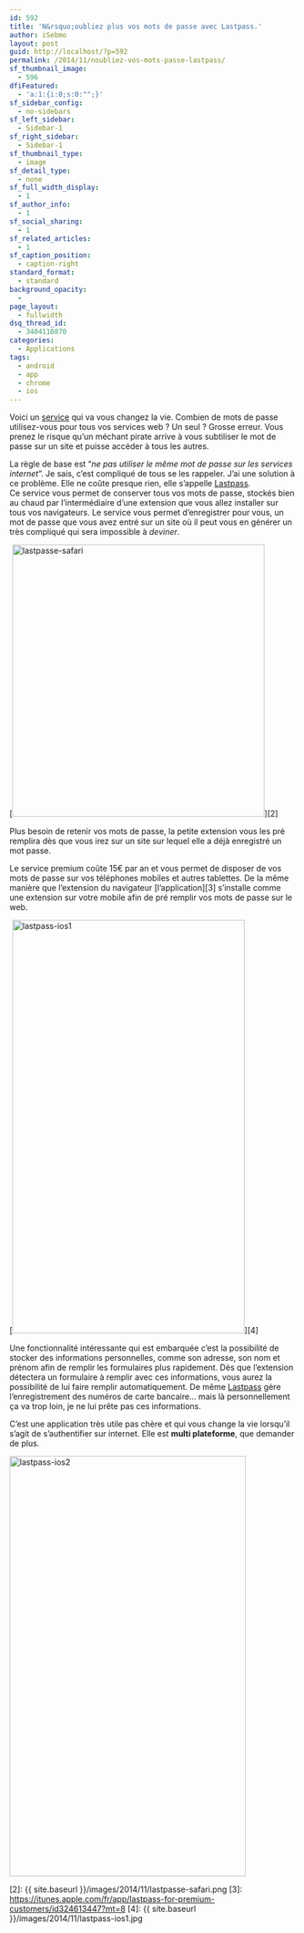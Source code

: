```yaml
---
id: 592
title: 'N&rsquo;oubliez plus vos mots de passe avec Lastpass.'
author: iSebmo
layout: post
guid: http://localhost/?p=592
permalink: /2014/11/noubliez-vos-mots-passe-lastpass/
sf_thumbnail_image:
  - 596
dfiFeatured:
  - 'a:1:{i:0;s:0:"";}'
sf_sidebar_config:
  - no-sidebars
sf_left_sidebar:
  - Sidebar-1
sf_right_sidebar:
  - Sidebar-1
sf_thumbnail_type:
  - image
sf_detail_type:
  - none
sf_full_width_display:
  - 1
sf_author_info:
  - 1
sf_social_sharing:
  - 1
sf_related_articles:
  - 1
sf_caption_position:
  - caption-right
standard_format:
  - standard
background_opacity:
  - 
page_layout:
  - fullwidth
dsq_thread_id:
  - 3404110870
categories:
  - Applications
tags:
  - android
  - app
  - chrome
  - ios
---
```

Voici un [service][1] qui va vous changez la vie. Combien de mots de passe utilisez-vous pour tous vos services web ? Un seul ? Grosse erreur. Vous prenez le risque qu’un méchant pirate arrive à vous subtiliser le mot de passe sur un site et puisse accéder à tous les autres.

La règle de base est “*ne pas utiliser le même mot de passe sur les services internet*”. Je sais, c’est compliqué de tous se les rappeler. J’ai une solution à ce problème. Elle ne coûte presque rien, elle s’appelle [Lastpass][1].  
Ce service vous permet de conserver tous vos mots de passe, stockés bien au chaud par l’intermédiaire d’une extension que vous allez installer sur tous vos navigateurs. Le service vous permet d’enregistrer pour vous, un mot de passe que vous avez entré sur un site où il peut vous en générer un très compliqué qui sera impossible à *deviner*.

[<img class="aligncenter  wp-image-597" src="{{ site.baseurl }}/images/2014/11/lastpasse-safari.png" alt="lastpasse-safari" width="443" height="477" />][2]

Plus besoin de retenir vos mots de passe, la petite extension vous les pré remplira dès que vous irez sur un site sur lequel elle a déjà enregistré un mot passe.

Le service premium coûte 15€ par an et vous permet de disposer de vos mots de passe sur vos téléphones mobiles et autres tablettes. De la même manière que l’extension du navigateur [l’application][3] s’installe comme une extension sur votre mobile afin de pré remplir vos mots de passe sur le web.

[<img class="aligncenter  wp-image-594" src="{{ site.baseurl }}/images/2014/11/lastpass-ios1-576x1024.jpg" alt="lastpass-ios1" width="408" height="725" />][4]

Une fonctionnalité intéressante qui est embarquée c’est la possibilité de stocker des informations personnelles, comme son adresse, son nom et prénom afin de remplir les formulaires plus rapidement. Dès que l’extension détectera un formulaire à remplir avec ces informations, vous aurez la possibilité de lui faire remplir automatiquement. De même [Lastpass][1] gère l’enregistrement des numéros de carte bancaire… mais là personnellement ça va trop loin, je ne lui prête pas ces informations.

C’est une application très utile pas chère et qui vous change la vie lorsqu’il s’agit de s’authentifier sur internet. Elle est **multi plateforme**, que demander de plus.

<img class="aligncenter  wp-image-595" src="{{ site.baseurl }}/images/2014/11/lastpass-ios2-576x1024.jpg" alt="lastpass-ios2" width="415" height="737" />

 [1]: https://lastpass.com
 [2]: {{ site.baseurl }}/images/2014/11/lastpasse-safari.png
 [3]: https://itunes.apple.com/fr/app/lastpass-for-premium-customers/id324613447?mt=8
 [4]: {{ site.baseurl }}/images/2014/11/lastpass-ios1.jpg